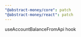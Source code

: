 ```yaml
---
"@abstract-money/core": patch
"@abstract-money/react": patch
---
```


useAccountBalanceFromApi hook
